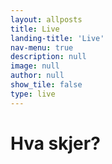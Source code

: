 ```yaml
---
layout: allposts
title: Live
landing-title: 'Live'
nav-menu: true
description: null
image: null
author: null
show_tile: false
type: live
---
```


<h1>Hva skjer?</h1>